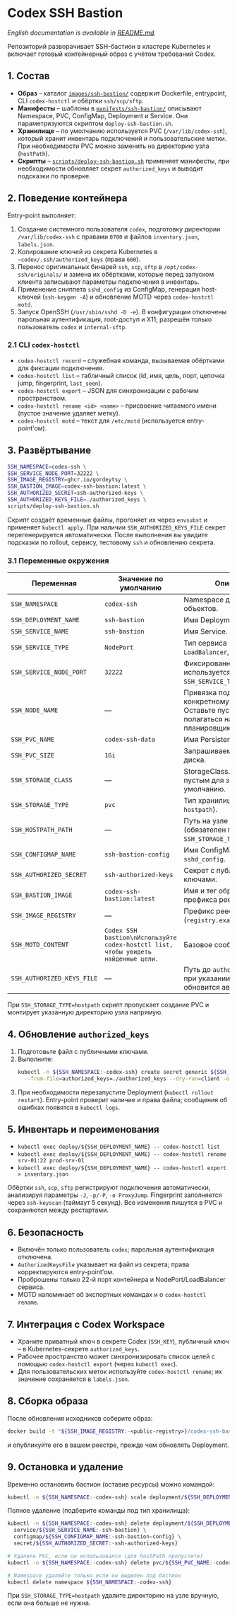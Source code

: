 # Codex SSH Bastion

*English documentation is available in [README.md](README.md).*

Репозиторий разворачивает SSH-бастион в кластере Kubernetes и включает готовый контейнерный образ с учётом требований Codex.

## 1. Состав
- **Образ** – каталог [`images/ssh-bastion/`](images/ssh-bastion/) содержит Dockerfile, entrypoint, CLI `codex-hostctl` и обёртки `ssh/scp/sftp`.
- **Манифесты** – шаблоны в [`manifests/ssh-bastion/`](manifests/ssh-bastion/) описывают Namespace, PVC, ConfigMap, Deployment и Service. Они параметризуются скриптом `deploy-ssh-bastion.sh`.
- **Хранилище** – по умолчанию используется PVC (`/var/lib/codex-ssh`), который хранит инвентарь подключений и пользовательские метки. При необходимости PVC можно заменить на директорию узла (`hostPath`).
- **Скрипты** – [`scripts/deploy-ssh-bastion.sh`](scripts/deploy-ssh-bastion.sh) применяет манифесты, при необходимости обновляет секрет `authorized_keys` и выводит подсказки по проверке.

## 2. Поведение контейнера
Entry-point выполняет:
1. Создание системного пользователя `codex`, подготовку директории `/var/lib/codex-ssh` с правами `0700` и файлов `inventory.json`, `labels.json`.
2. Копирование ключей из секрета Kubernetes в `~codex/.ssh/authorized_keys` (права `600`).
3. Перенос оригинальных бинарей `ssh`, `scp`, `sftp` в `/opt/codex-ssh/originals/` и замена их обёртками, которые перед запуском клиента записывают параметры подключения в инвентарь.
4. Применение сниппета `sshd_config` из ConfigMap, генерация host-ключей (`ssh-keygen -A`) и обновление MOTD через `codex-hostctl motd`.
5. Запуск OpenSSH (`/usr/sbin/sshd -D -e`). В конфигурации отключены парольная аутентификация, root-доступ и X11; разрешён только пользователь `codex` и `internal-sftp`.

### 2.1 CLI `codex-hostctl`
- `codex-hostctl record` – служебная команда, вызываемая обёртками для фиксации подключения.
- `codex-hostctl list` – табличный список (id, имя, цель, порт, цепочка jump, fingerprint, `last_seen`).
- `codex-hostctl export` – JSON для синхронизации с рабочим пространством.
- `codex-hostctl rename <id> <name>` – присвоение читаемого имени (пустое значение удаляет метку).
- `codex-hostctl motd` – текст для `/etc/motd` (используется entry-point’ом).

## 3. Развёртывание
```bash
SSH_NAMESPACE=codex-ssh \
SSH_SERVICE_NODE_PORT=32222 \
SSH_IMAGE_REGISTRY=ghcr.io/gordeytsy \
SSH_BASTION_IMAGE=codex-ssh-bastion:latest \
SSH_AUTHORIZED_SECRET=ssh-authorized-keys \
SSH_AUTHORIZED_KEYS_FILE=./authorized_keys \
scripts/deploy-ssh-bastion.sh
```

Скрипт создаёт временные файлы, прогоняет их через `envsubst` и применяет `kubectl apply`. При наличии `SSH_AUTHORIZED_KEYS_FILE` секрет перегенерируется автоматически. После выполнения вы увидите подсказки по rollout, сервису, тестовому `ssh` и обновлению секрета.

### 3.1 Переменные окружения
| Переменная | Значение по умолчанию | Описание |
| --- | --- | --- |
| `SSH_NAMESPACE` | `codex-ssh` | Namespace для всех объектов. |
| `SSH_DEPLOYMENT_NAME` | `ssh-bastion` | Имя Deployment. |
| `SSH_SERVICE_NAME` | `ssh-bastion` | Имя Service. |
| `SSH_SERVICE_TYPE` | `NodePort` | Тип сервиса (`NodePort`, `LoadBalancer`, `ClusterIP`). |
| `SSH_SERVICE_NODE_PORT` | `32222` | Фиксированный NodePort; используется только при `SSH_SERVICE_TYPE=NodePort`. |
| `SSH_NODE_NAME` | — | Привязка пода к конкретному узлу. Оставьте пустым, чтобы полагаться на планировщик. |
| `SSH_PVC_NAME` | `codex-ssh-data` | Имя PersistentVolumeClaim. |
| `SSH_PVC_SIZE` | `1Gi` | Запрашиваемый объём диска. |
| `SSH_STORAGE_CLASS` | — | StorageClass. Оставьте пустым для значения по умолчанию. |
| `SSH_STORAGE_TYPE` | `pvc` | Тип хранилища (`pvc` или `hostpath`). |
| `SSH_HOSTPATH_PATH` | — | Путь на узле для `hostPath` (обязателен при `SSH_STORAGE_TYPE=hostpath`). |
| `SSH_CONFIGMAP_NAME` | `ssh-bastion-config` | Имя ConfigMap с MOTD и `sshd_config`. |
| `SSH_AUTHORIZED_SECRET` | `ssh-authorized-keys` | Секрет с публичными ключами. |
| `SSH_BASTION_IMAGE` | `codex-ssh-bastion:latest` | Имя и тег образа без префикса реестра. |
| `SSH_IMAGE_REGISTRY` | — | Префикс реестра (`registry.example.com/team`). |
| `SSH_MOTD_CONTENT` | `Codex SSH bastion\nИспользуйте codex-hostctl list, чтобы увидеть найденные цели.` | Базовое сообщение MOTD. |
| `SSH_AUTHORIZED_KEYS_FILE` | — | Путь до `authorized_keys`; при указании секрет обновится автоматически. |

При `SSH_STORAGE_TYPE=hostpath` скрипт пропускает создание PVC и монтирует указанную директорию узла напрямую.

## 4. Обновление `authorized_keys`
1. Подготовьте файл с публичными ключами.
2. Выполните:
   ```bash
   kubectl -n ${SSH_NAMESPACE:-codex-ssh} create secret generic ${SSH_AUTHORIZED_SECRET:-ssh-authorized-keys} \
     --from-file=authorized_keys=./authorized_keys --dry-run=client -o yaml | kubectl apply -f -
   ```
3. При необходимости перезапустите Deployment (`kubectl rollout restart`). Entry-point проверит наличие и права файла; сообщения об ошибках появятся в `kubectl logs`.

## 5. Инвентарь и переименования
- `kubectl exec deploy/${SSH_DEPLOYMENT_NAME} -- codex-hostctl list`
- `kubectl exec deploy/${SSH_DEPLOYMENT_NAME} -- codex-hostctl rename srv-01:22 prod-srv-01`
- `kubectl exec deploy/${SSH_DEPLOYMENT_NAME} -- codex-hostctl export > inventory.json`

Обёртки `ssh`, `scp`, `sftp` регистрируют подключения автоматически, анализируя параметры `-J`, `-p/-P`, `-o ProxyJump`. Fingerprint заполняется через `ssh-keyscan` (таймаут 5 секунд). Все изменения пишутся в PVC и сохраняются между рестартами.

## 6. Безопасность
- Включён только пользователь `codex`; парольная аутентификация отключена.
- `AuthorizedKeysFile` указывает на файл из секрета; права корректируются entry-point’ом.
- Проброшены только 22-й порт контейнера и NodePort/LoadBalancer сервиса.
- MOTD напоминает об экспортных командах и о `codex-hostctl rename`.

## 7. Интеграция с Codex Workspace
- Храните приватный ключ в секрете Codex (`SSH_KEY`), публичный ключ – в Kubernetes-секрете `authorized_keys`.
- Рабочее пространство может синхронизировать список целей с помощью `codex-hostctl export` (через `kubectl exec`).
- Для пользовательских меток используйте `codex-hostctl rename`; их значение сохраняется в `labels.json`.

## 8. Сборка образа
После обновления исходников соберите образ:
```bash
docker build -t "${SSH_IMAGE_REGISTRY:-<public-registry>}/codex-ssh-bastion:latest" images/ssh-bastion
```
и опубликуйте его в вашем реестре, прежде чем обновлять Deployment.

## 9. Остановка и удаление
Временно остановить бастион (оставив ресурсы) можно командой:
```bash
kubectl -n ${SSH_NAMESPACE:-codex-ssh} scale deployment/${SSH_DEPLOYMENT_NAME:-ssh-bastion} --replicas=0
```

Полное удаление (подберите команды под тип хранилища):
```bash
kubectl -n ${SSH_NAMESPACE:-codex-ssh} delete deployment/${SSH_DEPLOYMENT_NAME:-ssh-bastion} \
  service/${SSH_SERVICE_NAME:-ssh-bastion} \
  configmap/${SSH_CONFIGMAP_NAME:-ssh-bastion-config} \
  secret/${SSH_AUTHORIZED_SECRET:-ssh-authorized-keys}

# Удалите PVC, если он использовался (для hostPath пропустите)
kubectl -n ${SSH_NAMESPACE:-codex-ssh} delete pvc/${SSH_PVC_NAME:-codex-ssh-data}

# Namespace удаляйте только если он выделен под бастион
kubectl delete namespace ${SSH_NAMESPACE:-codex-ssh}
```
При `SSH_STORAGE_TYPE=hostpath` удалите директорию на узле вручную, если она больше не нужна.
